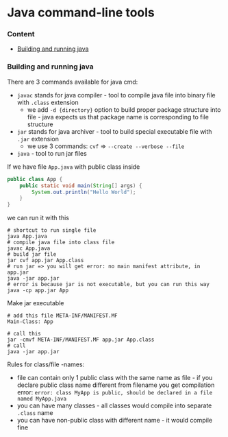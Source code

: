 # Java command-line tools

### Content
* [Building and running java](#building-and-running-java)

### Building and running java
There are 3 commands available for java cmd:
* `javac` stands for java compiler - tool to compile java file into binary file with `.class` extension
  * we add `-d {directory}` option to build proper package structure into file - java expects us that package name is corresponding to file structure
* `jar` stands for java archiver - tool to build special executable file with `.jar` extension
  * we use 3 commands: `cvf` => `--create --verbose --file`
* `java` - tool to run jar files

If we have file `App.java` with public class inside
```java
public class App {
    public static void main(String[] args) {
        System.out.println("Hello World");
    }
}
```
we can run it with this
```shell
# shortcut to run single file
java App.java
# compile java file into class file
javac App.java
# build jar file
jar cvf app.jar App.class 
# run jar => you will get error: no main manifest attribute, in app.jar
java -jar app.jar
# error is because jar is not executable, but you can run this way
java -cp app.jar App
```
Make jar executable
```shell
# add this file META-INF/MANIFEST.MF
Main-Class: App

# call this 
jar -cmvf META-INF/MANIFEST.MF app.jar App.class
# call
java -jar app.jar
```
Rules for class/file -names:
* file can contain only 1 public class with the same name as file - if you declare public class name different from filename you get compilation error: `error: class MyApp is public, should be declared in a file named MyApp.java`
* you can have many classes - all classes would compile into separate `.class` name
* you can have non-public class with different name - it would compile fine
